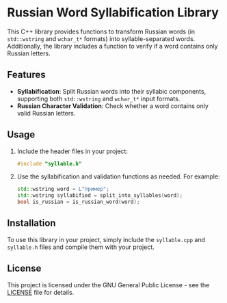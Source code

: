 
# Russian Word Syllabification Library

This C++ library provides functions to transform Russian words (in `std::wstring` and `wchar_t*` formats) into syllable-separated words. Additionally, the library includes a function to verify if a word contains only Russian letters.

## Features

- **Syllabification**: Split Russian words into their syllabic components, supporting both `std::wstring` and `wchar_t*` input formats.
- **Russian Character Validation**: Check whether a word contains only valid Russian letters.

## Usage

1. Include the header files in your project:
   ```cpp
   #include "syllable.h"
   ```

2. Use the syllabification and validation functions as needed. For example:
   ```cpp
   std::wstring word = L"пример";
   std::wstring syllabified = split_into_syllables(word);
   bool is_russian = is_russian_word(word);
   ```

## Installation

To use this library in your project, simply include the `syllable.cpp` and `syllable.h` files and compile them with your project.

## License

This project is licensed under the GNU General Public License - see the [LICENSE](LICENSE) file for details.
